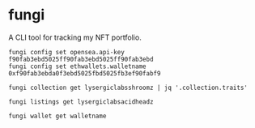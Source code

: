 # fungi

A CLI tool for tracking my NFT portfolio.

    fungi config set opensea.api-key f90fab3ebd5025ff90fab3ebd5025ff90fab3ebd
    fungi config set ethwallets.walletname 0xf90fab3ebda0f3ebd5025fbd5025fb3ef90fabf9

    fungi collection get lysergiclabsshroomz | jq '.collection.traits'

    fungi listings get lysergiclabsacidheadz

    fungi wallet get walletname
